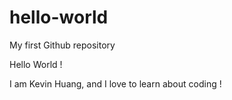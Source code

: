 # hello-world
My first Github repository 

Hello World !

I am Kevin Huang, and I love to learn about coding !
